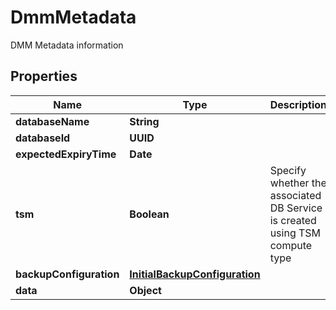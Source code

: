 

# DmmMetadata

DMM Metadata information

## Properties

Name | Type | Description | Notes
------------ | ------------- | ------------- | -------------
**databaseName** | **String** |  |  [optional]
**databaseId** | **UUID** |  |  [optional]
**expectedExpiryTime** | **Date** |  |  [optional]
**tsm** | **Boolean** | Specify whether the associated DB Service is created using TSM compute type |  [optional]
**backupConfiguration** | [**InitialBackupConfiguration**](InitialBackupConfiguration.md) |  |  [optional]
**data** | **Object** |  |  [optional]



